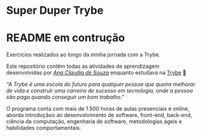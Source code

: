 # Super Duper Trybe

# README em contrução

Exercícios realizados ao longo da minha jornada com a Trybe.

Este repositório contêm todas as atividades de aprendizagem desenvolvidas por _[Ana Claudia de Souza](https://www.linkedin.com/in/anaclaudia-de-souza/)_ enquanto estudava na [Trybe](https://www.betrybe.com/) :rocket:

_"A Trybe é uma escola do futuro para qualquer pessoa que queira melhorar de vida e construir uma carreira de sucesso em tecnologia, onde a pessoa são paga quando conseguir um bom trabalho."_

O programa conta com mais de 1.500 horas de aulas presenciais e online, aborda introduçãoo ao desenvolvimento de software, front-end, back-end, ciência da computação, engenharia de software, metodologias ágeis e habilidades comportamentais.

